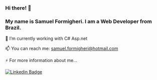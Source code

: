 ### Hi there! 👋

### My name is Samuel Formigheri. I am a Web Developer from Brazil.


🔭 I’m currently working with C# Asp.net

📫 You can reach me: samuel.formigheri@hotmail.com

⚡ For more information about me...

[![Linkedin Badge](https://img.shields.io/badge/-LinkedIn-blue?style=flat-square&logo=Linkedin&logoColor=white&link=https://www.linkedin.com/in/samuel-formigheri-573047128/)](https://www.linkedin.com/in/rebeccamanzi/)

<!--
**SamuelFormigheri/SamuelFormigheri** is a ✨ _special_ ✨ repository because its `README.md` (this file) appears on your GitHub profile.



- 
- 🌱 I’m currently learning ...
- 👯 I’m looking to collaborate on ...
- 🤔 I’m looking for help with ...
- 💬 Ask me about ...
- 😄 Pronouns: ...
- Fun fact: ...
-->
